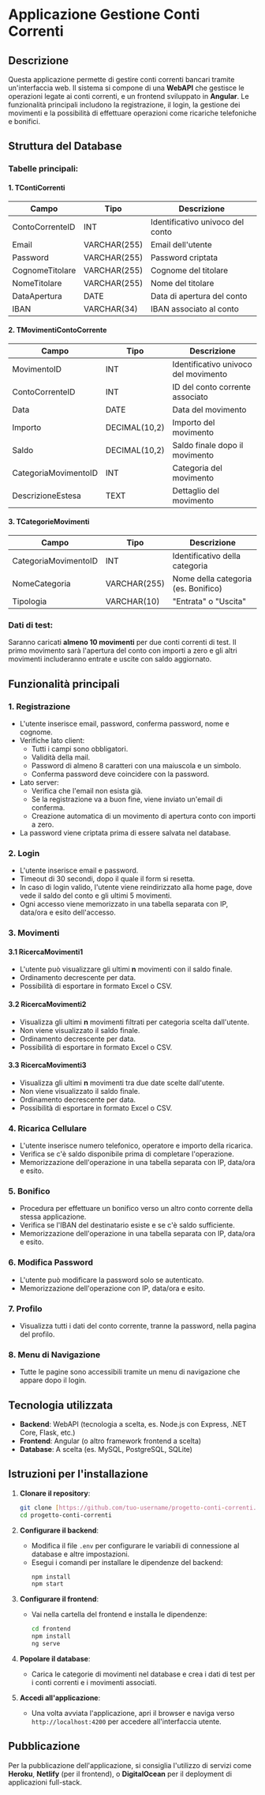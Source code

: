 
# Applicazione Gestione Conti Correnti

## Descrizione
Questa applicazione permette di gestire conti correnti bancari tramite un'interfaccia web. Il sistema si compone di una **WebAPI** che gestisce le operazioni legate ai conti correnti, e un frontend sviluppato in **Angular**. Le funzionalità principali includono la registrazione, il login, la gestione dei movimenti e la possibilità di effettuare operazioni come ricariche telefoniche e bonifici.

## Struttura del Database
### Tabelle principali:

#### 1. TContiCorrenti
| Campo              | Tipo          | Descrizione                            |
|--------------------|---------------|----------------------------------------|
| ContoCorrenteID     | INT           | Identificativo univoco del conto       |
| Email               | VARCHAR(255)  | Email dell'utente                      |
| Password            | VARCHAR(255)  | Password criptata                      |
| CognomeTitolare     | VARCHAR(255)  | Cognome del titolare                   |
| NomeTitolare        | VARCHAR(255)  | Nome del titolare                      |
| DataApertura        | DATE          | Data di apertura del conto             |
| IBAN                | VARCHAR(34)   | IBAN associato al conto                |

#### 2. TMovimentiContoCorrente
| Campo              | Tipo          | Descrizione                            |
|--------------------|---------------|----------------------------------------|
| MovimentoID         | INT           | Identificativo univoco del movimento   |
| ContoCorrenteID     | INT           | ID del conto corrente associato        |
| Data                | DATE          | Data del movimento                     |
| Importo             | DECIMAL(10,2) | Importo del movimento                  |
| Saldo               | DECIMAL(10,2) | Saldo finale dopo il movimento         |
| CategoriaMovimentoID| INT           | Categoria del movimento                |
| DescrizioneEstesa   | TEXT          | Dettaglio del movimento                |

#### 3. TCategorieMovimenti
| Campo              | Tipo          | Descrizione                            |
|--------------------|---------------|----------------------------------------|
| CategoriaMovimentoID | INT          | Identificativo della categoria         |
| NomeCategoria       | VARCHAR(255)  | Nome della categoria (es. Bonifico)    |
| Tipologia           | VARCHAR(10)   | "Entrata" o "Uscita"                   |

### Dati di test:
Saranno caricati **almeno 10 movimenti** per due conti correnti di test. Il primo movimento sarà l'apertura del conto con importi a zero e gli altri movimenti includeranno entrate e uscite con saldo aggiornato.

## Funzionalità principali

### 1. Registrazione
- L'utente inserisce email, password, conferma password, nome e cognome.
- Verifiche lato client:
  - Tutti i campi sono obbligatori.
  - Validità della mail.
  - Password di almeno 8 caratteri con una maiuscola e un simbolo.
  - Conferma password deve coincidere con la password.
- Lato server:
  - Verifica che l'email non esista già.
  - Se la registrazione va a buon fine, viene inviato un'email di conferma.
  - Creazione automatica di un movimento di apertura conto con importi a zero.
- La password viene criptata prima di essere salvata nel database.

### 2. Login
- L'utente inserisce email e password.
- Timeout di 30 secondi, dopo il quale il form si resetta.
- In caso di login valido, l'utente viene reindirizzato alla home page, dove vede il saldo del conto e gli ultimi 5 movimenti.
- Ogni accesso viene memorizzato in una tabella separata con IP, data/ora e esito dell'accesso.

### 3. Movimenti
#### 3.1 RicercaMovimenti1
- L'utente può visualizzare gli ultimi **n** movimenti con il saldo finale.
- Ordinamento decrescente per data.
- Possibilità di esportare in formato Excel o CSV.

#### 3.2 RicercaMovimenti2
- Visualizza gli ultimi **n** movimenti filtrati per categoria scelta dall'utente.
- Non viene visualizzato il saldo finale.
- Ordinamento decrescente per data.
- Possibilità di esportare in formato Excel o CSV.

#### 3.3 RicercaMovimenti3
- Visualizza gli ultimi **n** movimenti tra due date scelte dall'utente.
- Non viene visualizzato il saldo finale.
- Ordinamento decrescente per data.
- Possibilità di esportare in formato Excel o CSV.

### 4. Ricarica Cellulare
- L'utente inserisce numero telefonico, operatore e importo della ricarica.
- Verifica se c'è saldo disponibile prima di completare l'operazione.
- Memorizzazione dell'operazione in una tabella separata con IP, data/ora e esito.

### 5. Bonifico
- Procedura per effettuare un bonifico verso un altro conto corrente della stessa applicazione.
- Verifica se l'IBAN del destinatario esiste e se c'è saldo sufficiente.
- Memorizzazione dell'operazione in una tabella separata con IP, data/ora e esito.

### 6. Modifica Password
- L'utente può modificare la password solo se autenticato.
- Memorizzazione dell'operazione con IP, data/ora e esito.

### 7. Profilo
- Visualizza tutti i dati del conto corrente, tranne la password, nella pagina del profilo.

### 8. Menu di Navigazione
- Tutte le pagine sono accessibili tramite un menu di navigazione che appare dopo il login.

## Tecnologia utilizzata
- **Backend**: WebAPI (tecnologia a scelta, es. Node.js con Express, .NET Core, Flask, etc.)
- **Frontend**: Angular (o altro framework frontend a scelta)
- **Database**: A scelta (es. MySQL, PostgreSQL, SQLite)

## Istruzioni per l'installazione
1. **Clonare il repository**:
   ```bash
   git clone [https://github.com/tuo-username/progetto-conti-correnti.git](https://github.com/wickedfluke/projectWorkBanking.git)
   cd progetto-conti-correnti
   ```

2. **Configurare il backend**:
   - Modifica il file `.env` per configurare le variabili di connessione al database e altre impostazioni.
   - Esegui i comandi per installare le dipendenze del backend:
     ```bash
     npm install
     npm start
     ```

3. **Configurare il frontend**:
   - Vai nella cartella del frontend e installa le dipendenze:
     ```bash
     cd frontend
     npm install
     ng serve
     ```

4. **Popolare il database**:
   - Carica le categorie di movimenti nel database e crea i dati di test per i conti correnti e i movimenti associati.

5. **Accedi all'applicazione**:
   - Una volta avviata l'applicazione, apri il browser e naviga verso `http://localhost:4200` per accedere all'interfaccia utente.

## Pubblicazione
Per la pubblicazione dell'applicazione, si consiglia l'utilizzo di servizi come **Heroku**, **Netlify** (per il frontend), o **DigitalOcean** per il deployment di applicazioni full-stack.
